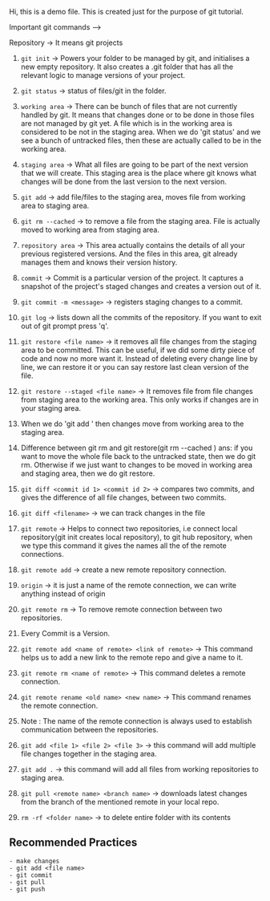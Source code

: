 Hi, this is a demo file. This is created just for the purpose of git tutorial.

Important git commands -->

Repository -> It means git projects

1. `git init` -> Powers your folder to be managed by git, and initialises a new empty
   repository. It also creates a .git folder that has all the relevant logic to manage
   versions of your project.

2. `git status` -> status of files/git in the folder.

3. `working area` -> There can be bunch of files that are not currently handled by git.
   It means that changes done or to be done in those files are not managed by git yet. A file
   which is in the working area is considered to be not in the staging area. When we do 'git status'
   and we see a bunch of untracked files, then these are actually called to be in the working area.

4. `staging area` -> What all files are going to be part of the next version that we will create. This staging area is the place where git knows what changes will be done from the last version to the next version.

5. `git add` <file name> -> add file/files to the staging area, moves file from working area to staging area.

6. `git rm --cached` <file name> -> to remove a file from the staging area. File is actually moved to
   working area from staging area.

7. `repository area` -> This area actually contains the details of all your previous registered versions. And the files in this area, git already manages them and knows their version history.

8. `commit` -> Commit is a particular version of the project. It captures a snapshot of the project's staged changes and creates a version out of it.

9. `git commit -m <message>` -> registers staging changes to a commit.

10. `git log` -> lists down all the commits of the repository. If you want to exit out of git prompt press 'q'.

11. `git restore <file name>` -> it removes all file changes from the staging area to be committed. This can be useful, if we did some dirty piece of code and now no more want it. Instead of deleting every change line by line, we can restore it or you can say restore last clean version of the file.

12. `git restore --staged <file name>` -> It removes file from file changes from staging area to the working area. This only works if changes are in your staging area.

13. When we do 'git add <filename>' then changes move from working area to the staging area.

14. Difference between git rm and git restore(git rm --cached <filename>)
    ans: if you want to move the whole file back to the untracked state, then we do git rm.
    Otherwise if we just want to changes to be moved in working area and staging area,
    then we do git restore.

15. `git diff <commit id 1> <commit id 2>` -> compares two commits, and gives the difference of all file changes, between two commits.

16. `git diff <filename>` -> we can track changes in the file

17. `git remote` -> Helps to connect two repositories, i.e connect local repository(git init creates local repository), to git hub repository, when we type this command it gives the names all the of the remote connections.

18. `git remote add` -> create a new remote repository connection.

19. `origin` -> it is just a name of the remote connection, we can write anything instead of origin

20. `git remote rm` -> To remove remote connection between two repositories.

21. Every Commit is a Version.

22. `git remote add <name of remote> <link of remote>` -> This command helps us to add a new link to the remote repo and give a name to it.

23. `git remote rm <name of remote>` -> This command deletes a remote connection.

24. `git remote rename <old name> <new name>` -> This command renames the remote connection.

25. Note : The name of the remote connection is always used to establish communication between the repositories.

26. `git add <file 1> <file 2> <file 3>` -> this command will add multiple file changes together in the staging area.

27. `git add .` -> this command will add all files from working repositories to staging area.

28. `git pull <remote name> <branch name>` -> downloads latest changes from the branch of the mentioned remote in your local repo.

29. `rm -rf <folder name>` -> to delete entire folder with its contents

## Recommended Practices

    - make changes
    - git add <file name>
    - git commit
    - git pull
    - git push

